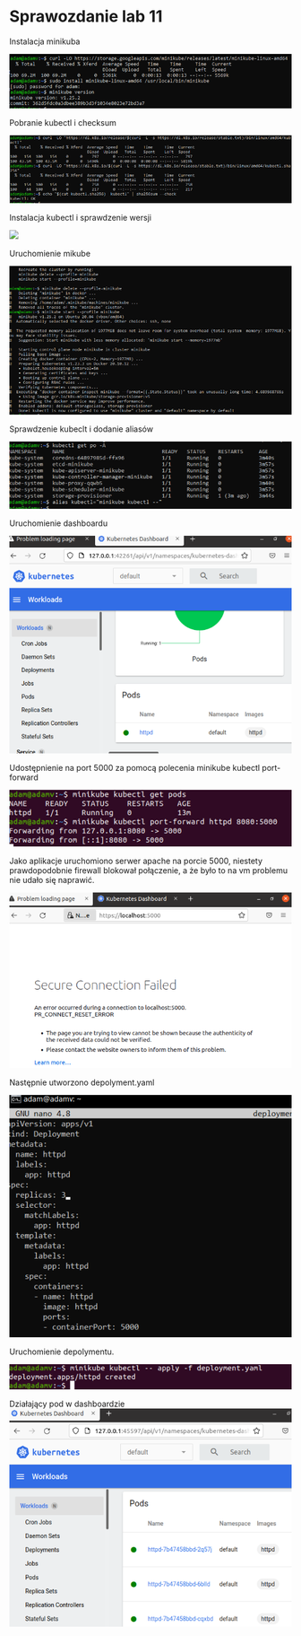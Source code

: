 # Sprawozdanie lab 11


Instalacja minikuba

![](1%20instalacja%20minikube.png)

Pobranie kubectl i checksum

![](2%20pobranie%20kubectl%20i%20checksum.png)

Instalacja kubectl i sprawdzenie wersji

![](3%20po%20zainstalowaniu.png)


Uruchomienie mikube

![](4.%20minikube%20start.png)


Sprawdzenie kubeclt i dodanie aliasów

![](5.%20alias.png)


Uruchomienie dashboardu

![](6.%20dashborad%20z%20httpd.png)

Udostępnienie na port 5000 za pomocą polecenia minikube kubectl port-forward

![](9.%20port%20forward.png)

Jako aplikacje uruchomiono serwer apache na porcie 5000, niestety prawdopodobnie firewall blokował połączenie, a że było to na vm problemu nie udało się naprawić.

![](8.%20b%C5%82%C4%85d%20po%C5%82%C4%85czenia.png)

Następnie utworzono depolyment.yaml

![](10.%20pod.png)


Uruchomienie depolymentu.

![](11.%20deploy.png)

Działający pod w dashboardzie
![](12.%203%20pody.png)